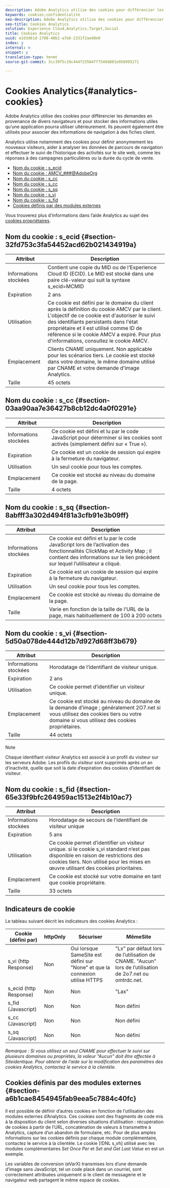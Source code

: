 ```yaml
---
description: Adobe Analytics utilise des cookies pour différencier les demandes en provenance de divers navigateurs et pour stocker des informations utiles qu’une application pourra utiliser ultérieurement. Ils peuvent également être utilisés pour associer des informations de navigation à des fiches client.
keywords: cookies;confidentialité
seo-description: Adobe Analytics utilise des cookies pour différencier les demandes en provenance de divers navigateurs et pour stocker des informations utiles qu’une application pourra utiliser ultérieurement. Ils peuvent également être utilisés pour associer des informations de navigation à des fiches client.
seo-title: Cookies Analytics
solution: Experience Cloud,Analytics,Target,Social
title: Cookies Analytics
uuid: e2d3d61d-2708-48b2-a7e6-2331f2aed8e0
index: y
internal: n
snippet: y
translation-type: tm+mt
source-git-commit: 3cc39f5c19c444f23564ff7549d801e958995271

---
```



# Cookies Analytics{#analytics-cookies}

Adobe Analytics utilise des cookies pour différencier les demandes en provenance de divers navigateurs et pour stocker des informations utiles qu’une application pourra utiliser ultérieurement. Ils peuvent également être utilisés pour associer des informations de navigation à des fiches client.

Analytics utilise notamment des cookies pour définir anonymement les nouveaux visiteurs, aider à analyser les données de parcours de navigation et effectuer le suivi de l’historique des activités sur le site web, comme les réponses à des campagnes particulières ou la durée du cycle de vente.

* [Nom du cookie : s_ecid](../cookies/cookies-mc.md#section-32fd753c3fa54452acd62b021434919a)
* [Nom du cookie : AMCV_###@AdobeOrg](../cookies/cookies-mc.md#section-a12aa2a9296940ae82d8921b381b8fb0)
* [Nom du cookie : s_cc](../cookies/cookies-analytics.md#section-03aa90aa7e36427b8cb12dc4a0f0291e)
* [Nom du cookie : s_cc](../cookies/cookies-analytics.md#section-03aa90aa7e36427b8cb12dc4a0f0291e)
* [Nom du cookie : s_sq](../cookies/cookies-analytics.md#section-8abfff3a302d494f81a3cfb91e3b09ff)
* [Nom du cookie : s_vi](../cookies/cookies-analytics.md#section-5d50a078de444d12b7d927d68ff3b679)
* [Nom du cookie : s_fid](../cookies/cookies-analytics.md#section-65e33f9bfc264959ac1513e2f4b10ac7)
* [Cookies définis par des modules externes](../cookies/cookies-analytics.md#section-a6b1cae8454945fab9eea5c7884c40fc)

Vous trouverez plus d’informations dans l’aide Analytics au sujet des [cookies propriétaires](/help/interface/cookies/cookies-first-party.md).

## Nom du cookie : s_ecid {#section-32fd753c3fa54452acd62b021434919a}

| Attribut | Description |
|--- |--- |
| Informations stockées | Contient une copie du MID ou de l’Experience Cloud ID (ECID). Le MID est stocké dans une paire clé-valeur qui suit la syntaxe s_ecid=MCMID | <ECID> |
| Expiration | 2 ans |
| Utilisation | Ce cookie est défini par le domaine du client après la définition du cookie AMCV par le client. L'objectif de ce cookie est d'autoriser le suivi des identifiants persistants dans l'état propriétaire et il est utilisé comme ID de référence si le cookie AMCV a expiré. Pour plus d'informations, consultez le cookie AMCV. |
| Emplacement | Clients CNAME uniquement. Non applicable pour les scénarios tiers. Le cookie est stocké dans votre domaine, le même domaine utilisé par CNAME et votre demande d'image Analytics. |
| Taille | 45 octets |

## Nom du cookie : s_cc {#section-03aa90aa7e36427b8cb12dc4a0f0291e}

| Attribut | Description |
|--- |--- |
| Informations stockées | Ce cookie est défini et lu par le code JavaScript pour déterminer si les cookies sont activés (simplement défini sur « True »). |
| Expiration | Ce cookie est un cookie de session qui expire à la fermeture du navigateur. |
| Utilisation | Un seul cookie pour tous les comptes. |
| Emplacement | Ce cookie est stocké au niveau du domaine de la page. |
| Taille | 4 octets |

## Nom du cookie : s_sq {#section-8abfff3a302d494f81a3cfb91e3b09ff}

| Attribut | Description |
|--- |--- |
| Informations stockées | Ce cookie est défini et lu par le code JavaScript lors de l’activation des fonctionnalités ClickMap et Activity Map ; il contient des informations sur le lien précédent sur lequel l’utilisateur a cliqué. |
| Expiration | Ce cookie est un cookie de session qui expire à la fermeture du navigateur. |
| Utilisation | Un seul cookie pour tous les comptes. |
| Emplacement | Ce cookie est stocké au niveau du domaine de la page. |
| Taille | Varie en fonction de la taille de l'URL de la page, mais habituellement de 100 à 200 octets |

## Nom du cookie : s_vi {#section-5d50a078de444d12b7d927d68ff3b679}

| Attribut | Description |
|--- |--- |
| Informations stockées | Horodatage de l’identifiant de visiteur unique. |
| Expiration | 2 ans |
| Utilisation | Ce cookie permet d’identifier un visiteur unique. |
| Emplacement | Ce cookie est stocké au niveau du domaine de la demande d’image ; généralement 2O7.net si vous utilisez des cookies tiers ou votre domaine si vous utilisez des cookies propriétaires. |
| Taille | 44 octets |

>[!NOTE]
>
>Chaque identifiant visiteur Analytics est associé à un profil du visiteur sur les serveurs Adobe. Les profils du visiteur sont supprimés après un an d’inactivité, quelle que soit la date d’expiration des cookies d’identifiant de visiteur.

## Nom du cookie : s_fid {#section-65e33f9bfc264959ac1513e2f4b10ac7}

| Attribut | Description |
|--- |--- |
| Informations stockées | Horodatage de secours de l’identifiant de visiteur unique |
| Expiration | 5 ans |
| Utilisation | Ce cookie permet d’identifier un visiteur unique. si le cookie s_vi standard n’est pas disponible en raison de restrictions des cookies tiers. Non utilisé pour les mises en œuvre utilisant des cookies prioritaires. |
| Emplacement | Ce cookie est stocké sur votre domaine en tant que cookie propriétaire. |
| Taille | 33 octets |

## Indicateurs de cookie

Le tableau suivant décrit les indicateurs des cookies Analytics :

| Cookie (défini par) | httpOnly | Sécuriser | MêmeSite |
|--- |--- |--- |--- |
| s_vi (http Response) | Non | Oui lorsque SameSite est défini sur "None" et que la connexion utilise HTTPS | "Lx" par défaut lors de l’utilisation de CNAME. "Aucun" lors de l’utilisation de 2o7.net ou omtrdc.net. |
| s_ecid (http Response) | Non | Non | "Lax" |
| s_fid (Javascript) | Non | Non | Non défini |
| s_cc (Javascript) | Non | Non | Non défini |
| s_sq (Javascript) | Non | Non | Non défini |

*Remarque : Si vous utilisez un seul CNAME pour effectuer le suivi sur plusieurs domaines ou propriétés, la valeur "Aucun" doit être affectée à Siteidentique. Pour obtenir de l’aide sur la modification des paramètres des cookies Analytics, contactez le service à la clientèle.*

## Cookies définis par des modules externes {#section-a6b1cae8454945fab9eea5c7884c40fc}

Il est possible de définir d’autres cookies en fonction de l’utilisation des modules externes d’Analytics. Ces cookies sont des fragments de code mis à la disposition du client selon diverses situations d’utilisation : récupération de cookies à partir de l’URL, concaténation de valeurs à transmettre à Analytics, capture d’un abandon de formulaire, etc. Pour de plus amples informations sur les cookies définis par chaque module complémentaire, contactez le service à la clientèle. Le cookie [!DNL s_vh] utilisé avec les modules complémentaires *Set Once Per* et *Set and Get Last Value* en est un exemple.

Les variables de conversion (eVarX) transmises lors d’une demande d’image sans JavaScript, tel un code placé dans un courriel, sont correctement attribuées uniquement si le client de messagerie et le navigateur web partagent le même espace de cookies.
